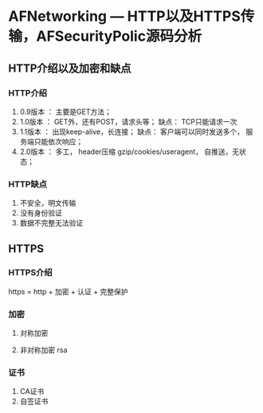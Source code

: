 # AFNetworking — HTTP以及HTTPS传输，AFSecurityPolic源码分析


## HTTP介绍以及加密和缺点
### HTTP介绍
1. 0.9版本 ： 主要是GET方法；
2. 1.0版本 ： GET外，还有POST，请求头等； 缺点： TCP只能请求一次
3. 1.1版本 ： 出现keep-alive，长连接； 缺点： 客户端可以同时发送多个， 服务端只能依次响应；
4. 2.0版本 ： 多工， header压缩 gzip/cookies/useragent， 自推送，无状态；

### HTTP缺点
1. 不安全，明文传输
2. 没有身份验证
3. 数据不完整无法验证



## HTTPS

### HTTPS介绍
https = http + 加密 + 认证 + 完整保护

### 加密
1. 对称加密
   
2. 非对称加密
   rsa

### 证书
1. CA证书
2. 自签证书


